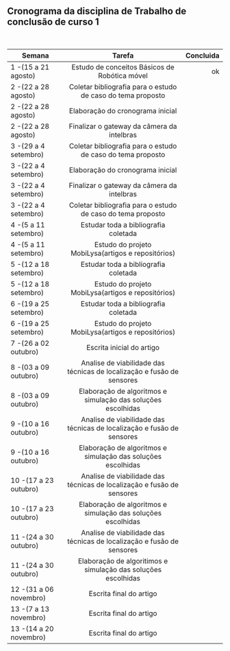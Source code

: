 
## Cronograma da disciplina de Trabalho de conclusão de curso 1
<br />

| Semana                 | Tarefa                                                     | Concluida|
| -------------          |:-------------:                                             |   -----: |
| 1 -(15 a 21 agosto)    | Estudo de conceitos Básicos de Robótica móvel              | ok       |
| 2 -(22 a 28 agosto)    | Coletar bibliografia para o estudo de caso do tema proposto|          |
| 2 -(22 a 28 agosto)    | Elaboração do cronograma inicial                           |          |
| 2 -(22 a 28 agosto)    | Finalizar o gateway da câmera da intelbras                 |          |
| 3 -(29 a 4 setembro)   | Coletar bibliografia para o estudo de caso do tema proposto|          |
| 3 -(22 a 4 setembro)   | Elaboração do cronograma inicial                           |          |
| 3 -(22 a 4 setembro)   | Finalizar o gateway da câmera da intelbras                 |          |
| 3 -(22 a 4 setembro)   | Coletar bibliografia para o estudo de caso do tema proposto|          |
| 4 -(5 a 11 setembro)   | Estudar toda a bibliografia coletada                       |          |
| 4 -(5 a 11 setembro)   | Estudo do projeto MobiLysa(artigos e repositórios)         |          |
| 5 -(12 a 18 setembro)  | Estudar toda a bibliografia coletada                       |          |
| 5 -(12 a 18 setembro)  | Estudo do projeto MobiLysa(artigos e repositórios)         |          |
| 6 -(19 a 25 setembro)  | Estudar toda a bibliografia coletada                       |          |
| 6 -(19 a 25 setembro)  | Estudo do projeto MobiLysa(artigos e repositórios)         |          |
| 7 -(26 a 02 outubro)   | Escrita inicial do artigo                                  |          |
| 8 -(03 a 09 outubro)   | Analise de viabilidade das técnicas de localização e fusão de sensores      |          |
| 8 -(03 a 09 outubro)   | Elaboração de algoritmos  e simulação das soluções escolhidas               |          |
| 9 -(10 a 16 outubro)   | Analise de viabilidade das técnicas de localização e fusão de sensores      |          |
| 9 -(10 a 16 outubro)   | Elaboração de algoritmos  e simulação das soluções escolhidas               |          |
|10 -(17 a 23 outubro)   | Analise de viabilidade das técnicas de localização e fusão de sensores      |          |
|10 -(17 a 23 outubro)   | Elaboração de algoritmos  e simulação das soluções escolhidas               |          |
|11 -(24 a 30 outubro)   | Analise de viabilidade das técnicas de localização e fusão de sensores      |          |
|11 -(24 a 30 outubro)   | Elaboração de algoritimos e simulação das soluções escolhidas               |          |
|12 -(31 a 06 novembro)  | Escrita final do artigo                                                     |          |
|13 -(7 a 13 novembro)   | Escrita final do artigo                                                     |          |
|13 -(14 a 20 novembro)  | Escrita final do artigo                                                     |          |
